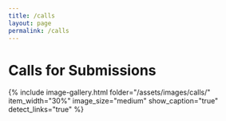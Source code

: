 ```yaml
---
title: /calls
layout: page
permalink: /calls
---
```

# Calls for Submissions

{% include image-gallery.html 
   folder="/assets/images/calls/" 
   item_width="30%" 
   image_size="medium" 
   show_caption="true" 
   detect_links="true" %}  